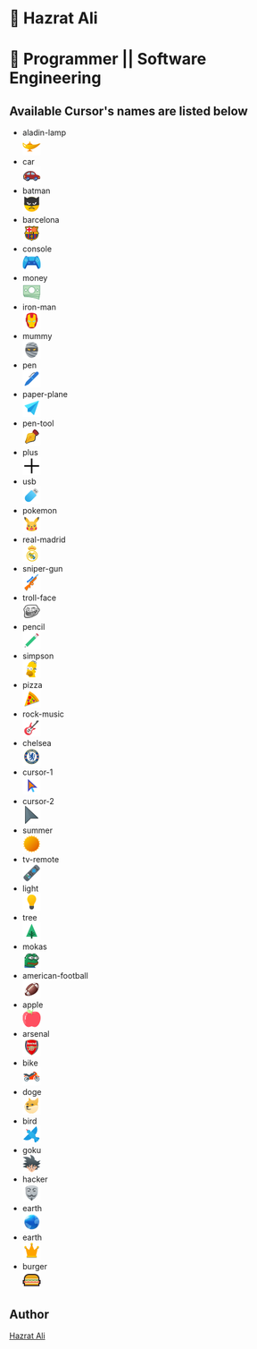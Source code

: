 # 🤡 Hazrat Ali

# 🙉 Programmer || Software Engineering

## Available Cursor's names are listed below

- aladin-lamp <br> <img src="./icons/aladin-lamp.png"> 
- car <br> <img src="./icons/car.png"> 
- batman <br> <img src="./icons/batman.png"> 
- barcelona <br> <img src="./icons/barcelona.png"> 
- console <br> <img src="./icons/console.png"> 
- money <br> <img src="./icons/money.png"> 
- iron-man <br> <img src="./icons/iron-man.png"> 
- mummy <br> <img src="./icons/mummy.png"> 
- pen <br> <img src="./icons/pen.png"> 
- paper-plane <br> <img src="./icons/paper-plane.png"> 
- pen-tool <br> <img src="./icons/pen-tool.png"> 
- plus <br> <img src="./icons/plus.png"> 
- usb <br> <img src="./icons/usb.png"> 
- pokemon <br> <img src="./icons/pokemon.png"> 
- real-madrid <br> <img src="./icons/real-madrid.png"> 
- sniper-gun <br> <img src="./icons/sniper-gun.png"> 
- troll-face <br> <img src="./icons/trollface.png"> 
- pencil <br> <img src="./icons/pencil.png"> 
- simpson <br> <img src="./icons/simpson.png"> 
- pizza <br> <img src="./icons/pizza.png"> 
- rock-music <br> <img src="./icons/rock-music.png"> 
- chelsea <br> <img src="./icons/chelsea.png"> 
- cursor-1 <br> <img src="./icons/cursor-1.png"> 
- cursor-2 <br> <img src="./icons/cursor-2.png"> 
- summer <br> <img src="./icons/summer.png"> 
- tv-remote <br> <img src="./icons/tv-remote.png"> 
- light <br> <img src="./icons/light.png"> 
- tree <br> <img src="./icons/tree.png"> 
- mokas <br> <img src="./icons/monkas.png"> 
- american-football <br> <img src="./icons/american-football.png"> 
- apple <br> <img src="./icons/apple.png"> 
- arsenal <br> <img src="./icons/arsenal.png"> 
- bike <br> <img src="./icons/bike.png"> 
- doge <br> <img src="./icons/doge.png"> 
- bird <br> <img src="./icons/bird.png"> 
- goku <br> <img src="./icons/goku.png"> 
- hacker <br> <img src="./icons/hacker.png"> 
- earth <br> <img src="./icons/earth.png"> 
- earth <br> <img src="./icons/crown.png"> 
- burger <br> <img src="./icons/burger.png">


## Author
 [Hazrat Ali]()
